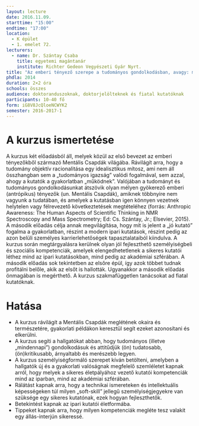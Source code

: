 ```yaml
---
layout: lecture
date: 2016.11.09.
starttime: "15:00"
endtime: "17:00"
location:
  - K épület
  - 1. emelet 72.
lecturers:
  - name: Dr. Szántay Csaba
    title: egyetemi magántanár
    institute: Richter Gedeon Vegyészeti Gyár Nyrt.
title: "Az emberi tényező szerepe a tudományos gondolkodásban, avagy: milyen a jó kutató az akadémiai szférában és az iparban? (2. rész)"
phdla: 2014
duration: 2×2 óra
schools: összes
audience: doktoranduszoknak, doktorjelölteknek és fiatal kutatóknak
participants: 10-40 fő
form: iG8V8JcQloeNCWYK2
semester: 2016-2017-1
---
```


# A kurzus ismertetése

A kurzus két előadásból áll, melyek közül az első bevezet az emberi tényezőkből származó Mentális Csapdák világába. Rávilágít arra, hogy a tudomány objektív racionalitása egy idealisztikus mítosz, ami nem áll összhangban sem a „tudományos igazság” valódi fogalmával, sem azzal, ahogy a kutatók a gyakorlatban „működnek”. Valójában a tudományt és tudományos gondolkodásunkat átszövik olyan mélyen gyökerező emberi (antrópikus) tényezők (un. Mentális Csapdák), amiknek többnyire nem vagyunk a tudatában, és amelyek a kutatásban igen könnyen vezetnek helytelen vagy félrevezető következtetések megtételéhez (forrás: Anthropic Awareness: The Human Aspects of Scientific Thinking in NMR Spectroscopy and Mass Spectrometry; Ed: Cs. Szántay, Jr.; Elsevier, 2015).
A második előadás célja annak megvilágítása, hogy mit is jelent a „jó kutató” fogalma a gyakorlatban, részint a modern ipari kutatások, részint pedig az azon belüli személyes karrierlehetőségek tapasztalataiból kiindulva. A kurzus során megtárgyalásra kerülnek olyan jól fejleszthető személyiségbeli és szociális kompetenciák, amelyek elengedhetetlenek a sikeres kutatói léthez mind az ipari kutatásokban, mind pedig az akadémiai szférában. A második előadás sok tekintetben az elsőre épül, így azok többet tudnak profitálni belőle, akik az elsőt is hallották. Ugyanakkor a második előadás önmagában is megérthető.
A kurzus szakmafüggetlen tanácsokat ad fiatal kutatóknak.

# Hatása

* A kurzus rávilágít a Mentális Csapdák meglétének okaira és természetére, gyakorlati példákon keresztül segít ezeket azonosítani és elkerülni.
* A kurzus segíti a hallgatókat abban, hogy tudományos (illetve „mindennapi”) gondolkodásuk és attitűdjük (ön) tudatosabb, (ön)kritikusabb, árnyaltabb és merészebb legyen.  
* A kurzus személyiségformáló szerepet kíván betölteni, amelyben a hallgatók új és a gyakorlati valóságnak megfelelő szemléletet kapnak arról, hogy melyek a sikeres életpályához vezető kutatói kompetenciák mind az iparban, mind az akadémiai szférában.
* Rálátást kapnak arra, hogy a technikai ismereteken és intellektuális képességeken túl milyen „soft-skill” jellegű személyiségjegyekre van szüksége egy sikeres kutatónak, ezek hogyan fejleszthetők.
* Betekintést kapnak az ipari kutatói életformába.
* Tippeket kapnak arra, hogy milyen kompetenciák megléte tesz valakit egy állás-interjún sikeressé.
